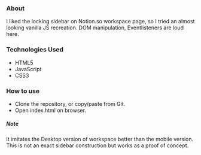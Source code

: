 ### About
I liked the locking sidebar on Notion.so workspace page, so I tried an almost looking vanilla JS recreation. DOM manipulation, Eventlisteners are loud here.

### Technologies Used
- HTML5
- JavaScript
- CSS3

### How to use

- Clone the repository, or copy/paste from Git.
- Open index.html on browser.

##### Note
It imitates the Desktop version of workspace better than the mobile version.
This is not an exact sidebar construction but works as a proof of concept. 
